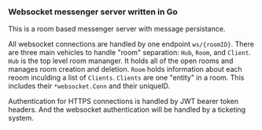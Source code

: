 ### Websocket messenger server written in Go

This is a room based messenger server with message persistance.

All websocket connections are handled by one endpoint `ws/{roomID}`. There are three main vehicles to handle "room" separation: `Hub`, `Room`, and `Client`. `Hub` is the top level room mananger. It holds all of the open rooms and manages room creation and deletion. `Room` holds information about each reoom inculding a list of `Clients`. `Clients` are one "entity" in a room. This includes their `*websocket.Conn` and their uniqueID.

Authentication for HTTPS connections is handled by JWT bearer token headers. And the websocket authentication will be handled by a ticketing system.
